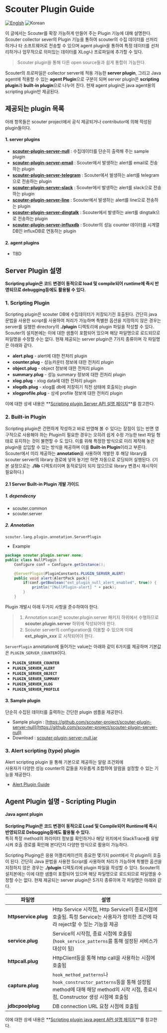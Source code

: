 # Scouter Plugin Guide
[![Englsh](https://img.shields.io/badge/language-English-orange.svg)](Plugin-Guide.md) ![Korean](https://img.shields.io/badge/language-Korean-blue.svg)

이 글에서는 Scouter를 확장 가능하게 만들어 주는 Plugin 기능에 대해 설명한다. 
Scouter collector sever의 Plugin 기능을 통하여 scouter의 수집 데이터를 선처리 하거나 타 소프트웨어로 전송할 수 있으며 agent plugin을 통하여 특정 데이터를 선처리하거나 업무적으로 의미있는 데이터를 XLog나 프로파일에 추가할 수 있다. 

> Scouter plugin을 통해 다른 open source들과 쉽게 통합이 가능한다. 

Scouter의 프로파일은 collector server에 적용 가능한 **server plugin**, 그리고 Java agent에 적용할 수 있는 **agent Plugin**으로 구분이 되며 server plugin은 **scripting plugin**과 **built-in plugin**으로 나누어 진다. 
현재 agent plugin은 java agent용의 scripting plugin만 제공된다. 

## 제공되는 plugin 목록
아래 항목들은 scouter project에서 공식 제공되거나 contributor에 의해 작성된 plugin들이다. 

#### 1. server plugins
- **[scouter-plugin-server-null](https://github.com/scouter-project/scouter-plugin-server-null)** : 수집데이터를 단순히 출력해 주는 sample plugin
- **[scouter-plugin-server-email](https://github.com/scouter-project/scouter-plugin-server-alert-email)** : Scouter에서 발생하는 alert를 email로 전송하는 plugin
- **[scouter-plugin-server-telegram](https://github.com/scouter-project/scouter-plugin-server-alert-telegram)** : Scouter에서 발생하는 alert를 telegram으로 전송하는 plugin
- **[scouter-plugin-server-slack](https://github.com/scouter-project/scouter-plugin-server-alert-slack)** : Scouter에서 발생하는 alert를 slack으로 전송하는 plugin
- **[scouter-plugin-server-line](https://github.com/scouter-project/scouter-plugin-server-alert-line)** : Scouter에서 발생하는 alert를 line으로 전송하는 plugin
- **[scouter-plugin-server-dingtalk](https://github.com/scouter-project/scouter-plugin-server-alert-dingtalk)** : Scouter에서 발생하는 alert를 dingtalk으로 전송하는 plugin  
- **[scouter-plugin-server-influxdb](https://github.com/scouter-project/scouter-plugin-server-influxdb)** : Scouter의 성능 counter 데이터를 시계열 DB인 influxDB로 연동하는 plugin

#### 2. agent plugins
* TBD


## Server Plugin 설명
**Scripting plugin은 코드 변경이 동적으로 load 및 compile되어 runtime에 즉시 반영되므로 debugging등에도 활용될 수 있다.**

### 1. Scripting Plugin
Scripting plugin은 scouter DB에 수집데이터가 저장되기전 호출된다. 
간단히 java 문법을 사용한 script를 사용하여 처리가 가능하며 특별한 옵션을 지정하지 않은 경우는 server를 실행한 directory의 **./plugin** 디렉토리에 plugin 파일을 작성할 수 있다. 
Scouter의 설치본에는 이에 대한 샘플이 포함되어 있으며 해당 파일명으로 로드되므로 파일명을 수정할 수는 없다. 
현재 제공되는 server plugin은 7가지 종류이며 각 파일명은 아래와 같다. 
* **alert.plug** - alert에 대한 전처리 plugin
* **counter.plug** - 성능카운터 정보에 대한 전처리 plugin
* **object.plug** - object 정보에 대한 전처리 plugin
* **summary.plug** - 성능 summary 정보에 대한 전처리 plugin
* **xlog.plug** - xlog data에 대한 전처리 plugin
* **xlogdb.plug** - xlog를 db에 저장히기 직전 상태에 호출되는 plugin
* **xlogprofile.plug** - 상세 profile 정보에 대한 전처리 plugin

이에 대한 상세 내용은 **[Scripting plugin Server API 설명 페이지](Server-Plugin-Scripting.md)**를 참고한다.

### 2. Built-in Plugin
Scripting plugin은 간편하게 작성하고 바로 반영해 볼 수 있다는 장점이 있는 반면 영구적으로 사용해야 하는 Plugin이 필요한 경우는 오히려 쉽게 수정 가능한 text 파일 형태로 유지하는 것이 불편할 수 도 있다. 
이를 위해 특정한 방식으로 미리 제작해 놓은 plugin을 삽입할 수 있는 방식을 제공하며 이를 **Built-in Plugin**이라고 부른다. 
Scouter에서 미리 제공하는 **annotation**을 사용하여 개발한 후 해당 library를 scouter server의 library 경로에 넣어 놓기만 하면 자동으로 로딩되어 실행된다. 
(기본 설정으로는 **./lib** 디렉토리이며 동적로딩이 되지 않으므로 library 변경시 재시작이 필요하다.) 

#### 2.1 Server Built-in Plugin 개발 가이드
##### 1. dependecny
 * scouter.common
 * scouter.server

##### 2. Annotation
```scouter.lang.plugin.annotation.ServerPlugin ```

* Example
```java
package scouter.plugin.server.none;
public class NullPlugin {
    Configure conf = Configure.getInstance();

	@ServerPlugin(PluginConstants.PLUGIN_SERVER_ALERT)
    public void alert(AlertPack pack){
        if(conf.getBoolean("ext_plugin_null_alert_enabled", true)) {
            println("[NullPlugin-alert] " + pack);
        }
    }
```

Plugin 개발시 아래 두가지 사항을 준수하여야 한다.
> 1. Annotation scan은 scouter.plugin.server 패키지 하위에서 수행하므로 **scouter.plugin.server** 하위에 작성되어야 한다. 
> 2. Scouter server의 configuration을 이용할 수 있으며 이때 **ext_plugin_xxx** 로 시작되어야 한다. 

```ServerPlugin``` annotation에 들어가는 value는 아래와 같이 6가지를 제공하며 기본값은 ```PLUGIN_SERVER_COUNTER```이다.

* **```PLUGIN_SERVER_COUNTER```**
* **```PLUGIN_SERVER_ALERT```**
* **```PLUGIN_SERVER_OBJECT```**
* **```PLUGIN_SERVER_SUMMARY```**
* **```PLUGIN_SERVER_XLOG```**
* **```PLUGIN_SERVER_PROFILE```**

#### 3. Sample plugin
단순히 수집된 데이터를 출력하는 간단한 plugin 샘플을 제공한다. 
 * Sample plugin : [https://github.com/scouter-project/scouter-plugin-server-null](https://github.com/scouter-project/scouter-plugin-server-null)
 * Download : [scouter-plugin-server-null.jar](https://github.com/scouter-project/scouter-plugin-server-null/releases/download/v1.0/scouter-plugin-server-null.jar)

### 3. Alert scripting (type) plugin
Alert scripting plugin 을 통해 기본으로 제공하는 알람 조건외에  
사용자가 다양한 성능 counter의 값들을 자유롭게 조합하여 알람을 설정할 수 있는 기능을 제공한다. 
  * [Alert Plugin Guide](./Alert-Plugin-Guide_kr.md)

## Agent Plugin 설명 - Scripting Plugin

#### Java agent plugin
**Scripting Plugin은 코드 변경이 동적으로 Load 및 Compile되어 Runtime에 즉시 반영되므로 Debugging등에도 활용될 수 있다.**  
특히 특정 method의 파라미터 정보를 확인하거나 해당 위치에서 StackTrace를 유발시켜 호출 경로를 확인해 본다던지 다양한 방식으로 활용이 가능하다. 

Scripting Pluging은 응용 어플리케이션의 중요한 몇가지 point에서 각 plugin이 호출이 된다. 
간단히 Java 문법을 사용한 Script를 사용하여 처리가 가능하며 특별한 옵션을 지정하지 않은 경우는 **./plugin** 디렉토리에 plugin 파일을 작성할 수 있다. 
Scouter의 설치본에는 이에 대한 샘플이 포함되어 있으며 해당 파일명으로 로드되므로 파일명을 수정할 수는 없다. 
현재 제공되는 server plugin은 5가지 종류이며 각 파일명은 아래와 같다.

|파일명               |    설명                  |
|-------------------|-------------------------|
|**httpservice.plug**    | Http Service 시작점, Http Service이 종료시점에 호출됨. 특정 Service는 사용자가 정의한 조건에 따라 reject할 수 있는 기능을 제공 |
|**service.plug**        | Service의 시작점, 종료 시점에 호출됨 (```hook_service_patterns```를 통해 설정된 서비스가 대상이 됨) |
|**httpcall.plug**       | HttpClient등을 통해 http call을 사용하는 시점에 호출됨   |
|**capture.plug**        | ```hook_method_patterns```나 ```hook_constructor_patterns```등을 통해 설정됨 method에 대해 해당 method의 시작 시점, 종료시점, Constructor 생성 시점에 호출됨 |
|**jdbcpoolplug**        | DB connection URL 요청 시점에 호출됨 |

이에 대한 상세 내용은 **[Scripting plugin java agent API 설명 페이지](JavaAgent-Plugin-Scripting.md)**를 참고한다.
